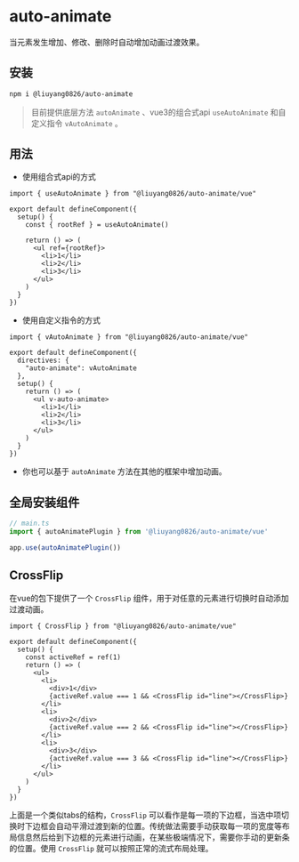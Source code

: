 # auto-animate

当元素发生增加、修改、删除时自动增加动画过渡效果。

## 安装

```bash
npm i @liuyang0826/auto-animate
```

> 目前提供底层方法 `autoAnimate` 、vue3的组合式api `useAutoAnimate` 和自定义指令 `vAutoAnimate` 。

## 用法

* 使用组合式api的方式

```tsx
import { useAutoAnimate } from "@liuyang0826/auto-animate/vue"

export default defineComponent({
  setup() {
    const { rootRef } = useAutoAnimate()

    return () => (
      <ul ref={rootRef}>
        <li>1</li>
        <li>2</li>
        <li>3</li>
      </ul>
    )
  }
})
```

* 使用自定义指令的方式

```tsx
import { vAutoAnimate } from "@liuyang0826/auto-animate/vue"

export default defineComponent({
  directives: {
    "auto-animate": vAutoAnimate
  },
  setup() {
    return () => (
      <ul v-auto-animate>
        <li>1</li>
        <li>2</li>
        <li>3</li>
      </ul>
    )
  }
})
```

* 你也可以基于 `autoAnimate` 方法在其他的框架中增加动画。

## 全局安装组件

```ts
// main.ts
import { autoAnimatePlugin } from '@liuyang0826/auto-animate/vue'

app.use(autoAnimatePlugin())
```

## CrossFlip

在vue的包下提供了一个 `CrossFlip` 组件，用于对任意的元素进行切换时自动添加过渡动画。

```tsx
import { CrossFlip } from "@liuyang0826/auto-animate/vue"

export default defineComponent({
  setup() {
    const activeRef = ref(1)
    return () => (
      <ul>
        <li>
          <div>1</div>
          {activeRef.value === 1 && <CrossFlip id="line"></CrossFlip>}
        </li>
        <li>
          <div>2</div>
          {activeRef.value === 2 && <CrossFlip id="line"></CrossFlip>}
        </li>
        <li>
          <div>3</div>
          {activeRef.value === 3 && <CrossFlip id="line"></CrossFlip>}
        </li>
      </ul>
    )
  }
})
```

上面是一个类似tabs的结构，`CrossFlip` 可以看作是每一项的下边框，当选中项切换时下边框会自动平滑过渡到新的位置。传统做法需要手动获取每一项的宽度等布局信息然后给到下边框的元素进行动画，在某些极端情况下，需要你手动的更新条的位置。使用 `CrossFlip` 就可以按照正常的流式布局处理。
